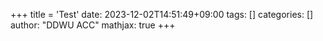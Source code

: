 +++
title = 'Test'
date: 2023-12-02T14:51:49+09:00
tags: []
categories: []
author: "DDWU ACC"
mathjax: true
+++
